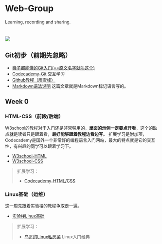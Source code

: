 # Web-Group
Learning, recording and sharing.
# ![](http://ww4.sinaimg.cn/bmiddle/aa397b7fjw1dzplsgpdw5j.jpg)

## Git初步（前期先忽略）
- [猴子都能懂的Git入门(==原文名字就叫这个)](http://backlogtool.com/git-guide/cn/)
- [Codecademy-Git](https://www.codecademy.com/learn/learn-git) 交互学习
- [Github教程（廖雪峰）](http://www.liaoxuefeng.com/wiki/0013739516305929606dd18361248578c67b8067c8c017b000/00137628548491051ccfaef0ccb470894c858999603fedf000)
- [Markdown语法说明](http://wowubuntu.com/markdown/) 这篇文章就是Markdown标记语言写的。

## Week 0
### HTML-CSS（前段/后端）
W3school的教程对于入门还是非常够用的，**里面的示例一定要点开看**，这个的缺点就是读者只是跟着看，**最好能够跟着教程边看边写**。
扩展学习是附加项，Codecademy是国外一个非常好的编程语言入门网站，最大的特点就是它的交互性，有兴趣的同学可以跟着学习下。
- [W3school-HTML](http://www.w3school.com.cn/html/index.asp)
- [W3school-CSS](http://www.w3school.com.cn/css/index.asp)

> 扩展学习：
> - [Codecademy-HTML/CSS](https://www.codecademy.com/learn/web)

### Linux基础（运维）
这一周先跟着实验楼的教程争取走一遍。
- [实验楼Linux基础](https://www.shiyanlou.com/courses/1)

> 扩展学习：
> - [鸟哥的Linux私房菜](http://cn.linux.vbird.org/linux_basic/linux_basic.php) Linux入门经典
